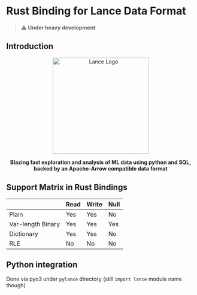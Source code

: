 # Rust Binding for Lance Data Format

> :warning: **Under heavy development**

## Introduction

<div align="center">
<p align="center">

<img width="257" alt="Lance Logo" src="https://user-images.githubusercontent.com/917119/199353423-d3e202f7-0269-411d-8ff2-e747e419e492.png">

**Blazing fast exploration and analysis of ML data using python and SQL, backed by an Apache-Arrow compatible data format**
</p></div>

## Support Matrix in Rust Bindings

|                   | Read | Write | Null |
|-------------------|------|-------|------|
| Plain             | Yes  | Yes   | No   |
| Var-length Binary | Yes  | Yes   | Yes  |
| Dictionary        | Yes  | Yes   | No   |
| RLE               | No   | No    | No   |


## Python integration

Done via pyo3 under `pylance` directory (still `import lance` module name though)